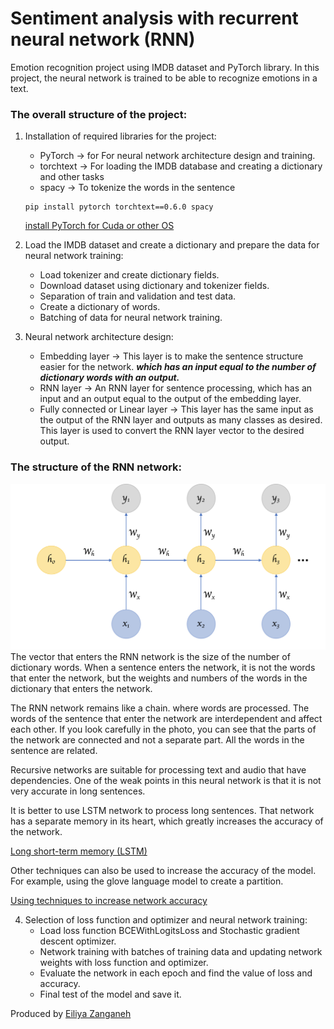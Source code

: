 # Sentiment analysis with recurrent neural network (RNN)

Emotion recognition project using IMDB dataset and PyTorch library. In this project, the neural network is trained to be able to recognize emotions in a text.

### The overall structure of the project:

1. Installation of required libraries for the project:
    * PyTorch -> for For neural network architecture design and training. 
    * torchtext -> For loading the IMDB database and creating a dictionary and other tasks
    * spacy -> To tokenize the words in the sentence

    ```
    pip install pytorch torchtext==0.6.0 spacy
    ```
    [install PyTorch for Cuda or other OS](https://pytorch.org/get-started/locally/)

2. Load the IMDB dataset and create a dictionary and prepare the data for neural network training:
    * Load tokenizer and create dictionary fields.
    * Download dataset using dictionary and tokenizer fields.
    * Separation of train and validation and test data.
    * Create a dictionary of words.
    * Batching of data for neural network training.

3. Neural network architecture design:
    * Embedding layer -> This layer is to make the sentence structure easier for the network. ***which has an input equal to the number of dictionary words with an output.***
    * RNN layer -> An RNN layer for sentence processing, which has an input and an output equal to the output of the embedding layer.
    * Fully connected or Linear layer -> This layer has the same input as the output of the RNN layer and outputs as many classes as desired. This layer is used to convert the RNN layer vector to the desired output.

### The structure of the RNN network:
![RNN](assetes/rnn.png)
The vector that enters the RNN network is the size of the number of dictionary words. When a sentence enters the network, it is not the words that enter the network, but the weights and numbers of the words in the dictionary that enters the network.

The RNN network remains like a chain. where words are processed. The words of the sentence that enter the network are interdependent and affect each other. If you look carefully in the photo, you can see that the parts of the network are connected and not a separate part. All the words in the sentence are related.

Recursive networks are suitable for processing text and audio that have dependencies. One of the weak points in this neural network is that it is not very accurate in long sentences.

It is better to use LSTM network to process long sentences. That network has a separate memory in its heart, which greatly increases the accuracy of the network.

[Long short-term memory (LSTM)](https://github.com/Eiliya-Zanganeh/Advanced-Sentiment-Analysis-Long-Short-Term-Memory-LSTM)

Other techniques can also be used to increase the accuracy of the model. For example, using the glove language model to create a partition.

[Using techniques to increase network accuracy](https://github.com/Eiliya-Zanganeh/Advanced-Sentiment-Analysis-Long-Short-Term-Memory-LSTM)

4. Selection of loss function and optimizer and neural network training:
    * Load loss function BCEWithLogitsLoss and Stochastic gradient descent optimizer.
    * Network training with batches of training data and updating network weights with loss function and optimizer.
    * Evaluate the network in each epoch and find the value of loss and accuracy.
    * Final test of the model and save it.

Produced by [Eiliya Zanganeh](https://github.com/Eiliya-Zanganeh)